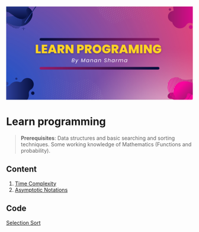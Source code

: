 ![Learn Programming](./Assets/Learn%20PROGRAMING.png)
# Learn programming

> **Prerequisites**: Data structures and basic searching and sorting techniques. Some working knowledge of Mathematics (Functions and probability).  

## Content
1. [Time Complexity](./Notes/TimeComplexity.md)
2. [Asymptotic Notations](./Notes/AsymptoticNotations.md)

## Code
[Selection Sort](Notes/Code/SelectionSort.md)